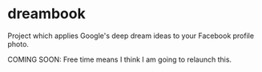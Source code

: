 # dreambook

Project which applies Google's deep dream ideas to your Facebook profile photo.

COMING SOON: Free time means I think I am going to relaunch this.
